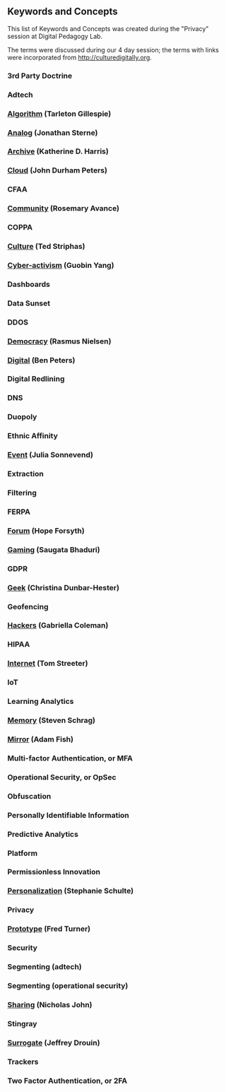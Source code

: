 ## Keywords and Concepts

This list of Keywords and Concepts was created during the "Privacy" session at Digital Pedagogy Lab. 

The terms were discussed during our 4 day session; the terms with links were incorporated from http://culturedigitally.org.

### 3rd Party Doctrine

### Adtech

### <a title="Algorithm [draft]" href="http://culturedigitally.org/2014/06/algorithm-draft-digitalkeyword/">Algorithm</a> (Tarleton Gillespie)

### <a title="Analog [draft]" href="http://culturedigitally.org/2014/05/analog-draftdigitalkeywords/">Analog</a> (Jonathan Sterne)

### <a title="Archive [draft]" href="http://culturedigitally.org/2014/09/archive-draft-digitalkeywords/">Archive</a> (Katherine D. Harris)

### <a title="Cloud [draft]" href="http://culturedigitally.org/2014/06/cloud-draft-digitalkeywords/">Cloud</a> (John Durham Peters)

### CFAA

### <a title="Community [draft]" href="http://culturedigitally.org/2014/07/community-draft-digitalkeywords/">Community</a> (Rosemary Avance)

### COPPA

### <a href="http://culturedigitally.org/2014/05/culture-draft-digitalkeywords/">Culture</a> (Ted Striphas)

### <a title="Cyber-activism [draft]" href="http://culturedigitally.org/2014/06/cyber-activism-draft-digitalkeywords/">Cyber-activism</a> (Guobin Yang)

### Dashboards

### Data Sunset

### DDOS

### <a title="Democracy [draft]" href="http://culturedigitally.org/2014/05/democracy-draft-digitalkeywords/">Democracy</a> (Rasmus Nielsen)

### <a title="Digital [draft]" href="http://culturedigitally.org/2014/05/digital-draftdigitalkeywords/">Digital</a> (Ben Peters)

### Digital Redlining

### DNS

### Duopoly

### Ethnic Affinity

### <a title="Event [draft]" href="http://culturedigitally.org/2014/06/event-draft-digitalkeyword/">Event</a> (Julia Sonnevend)

### Extraction

### Filtering

### FERPA

### <a title="Forum [draft]" href="http://culturedigitally.org/2014/05/forum-draft-digitalkeywords/">Forum</a> (Hope Forsyth)

### <a title="Gaming [draft]" href="http://culturedigitally.org/2014/06/gaming-draft-digitalkeywords/">Gaming</a> (Saugata Bhaduri)

### GDPR

### <a title="Geek [draft]" href="http://culturedigitally.org/2014/05/geek-draftdigitalkeywords/">Geek</a> (Christina Dunbar-Hester)

### Geofencing

### <a title="Hackers" href="http://culturedigitally.org/2014/10/hackers-draft-digitalkeywords/">Hackers</a> (Gabriella Coleman)

### HIPAA

### <a title="Internet [draft]" href="http://culturedigitally.org/2014/09/internet-draft-digitalkeywords/">Internet</a> (Tom Streeter)

### IoT

### Learning Analytics

### <a href="http://culturedigitally.org/2014/06/memory-draft-digitalkeywords/">Memory</a> (Steven Schrag)

### <a href="http://culturedigitally.org/2014/07/mirror-draft-digitalkeywords/">Mirror</a> (Adam Fish)

### Multi-factor Authentication, or MFA

### Operational Security, or OpSec

### Obfuscation

### Personally Identifiable Information

### Predictive Analytics

### Platform

### Permissionless Innovation

### <a title="Personalization [draft]" href="http://culturedigitally.org/2014/05/personalization/">Personalization</a> (Stephanie Schulte)

### Privacy

### <a title="Prototype [draft]" href="http://culturedigitally.org/2014/06/prototype-draft-digitalkeyword/">Prototype</a> (Fred Turner)

### Security

### Segmenting (adtech)

### Segmenting (operational security)

### <a title="Sharing [draft]" href="http://culturedigitally.org/2014/05/sharing-draft-digitalkeywords/">Sharing</a> (Nicholas John)

### Stingray

### <a title="Surrogate [draft]" href="http://culturedigitally.org/2014/09/surrogate-draft-digitalkeywords/">Surrogate</a> (Jeffrey Drouin)

### Trackers

### Two Factor Authentication, or 2FA
